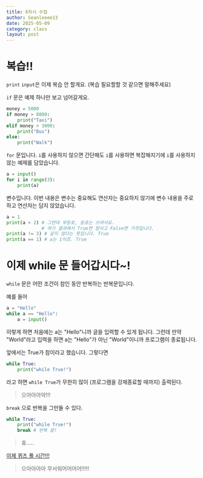 ```yaml
---
title: 6차시 수업
author: Seanleeee13
date: 2025-05-09
category: class
layout: post
---
```


# 복습!! 

`print` `input`은 이제 복습 안 할게요. (복습 필요할할 것 같으면 말해주세요)

`if` 문은 예제 하나만 보고 넘어갈게요.

```python
money = 5000
if money > 8000:
    print("Taxi")
elif money > 3000:
    print("Bus")
else:
    print("Walk")
```

`for` 문입니다. `i`를 사용하지 않으면 간단해도 `i`를 사용하면 복잡해지기에 `i`를 사용하지 않는 예제를 담았습니다.

```python
a = input()
for i in range(3):
    print(a)
```

변수입니다. 이번 내용은 변수는 중요해도 연산자는 중요하지 않기에 변수 내용을 주로 하고 연산자는 담지 않았습니다.

```python
a = 1
print(a > 2) # 그런데 부등호, 등호는 쓰여서요.
             # 여기 결과에서 True면 참이고 False면 거짓입니다.
print(a != 3) # 같지 않다는 뜻입니다. True
print(a == 1) # a는 1이죠. True
```

# 이제 while 문 들어갑시다~!

`while` 문은 어떤 조건이 참인 동안 반복하는 반복문입니다.

예를 들어

```python
a = "Hello"
while a == "Hello":
    a = input()
```

이렇게 하면 처음에는 a는 "Hello"니까 글을 입력할 수 있게 됩니다. 그런데 만약 "World"라고 입력을 하면 a는 "Hello"가 아닌 "World"이니까 프로그램이 종료됩니다.

앞에서는 True가 참이라고 했습니다. 그렇다면

```python
while True:
    print("while True!")
```

라고 하면 `while True`가 무한히 많이 (프로그램을 강제종료할 때까지) 출력된다.

> 으아아아악!!!

`break` 으로 반복을 그만둘 수 있다.

```python
while True:
    print("while True!")
    break # 반복 끝!
```

> 휴.....

[이제 퀴즈 풀 시간!!!](https://docs.google.com/forms/d/e/1FAIpQLSenPCAV740RV6c09eqWK2e6qL0TDQgmKlHOaI2z7-wx-GgBBQ/viewform?usp=dialog)

> 으아아아아 무서워어어어어!!!!!
